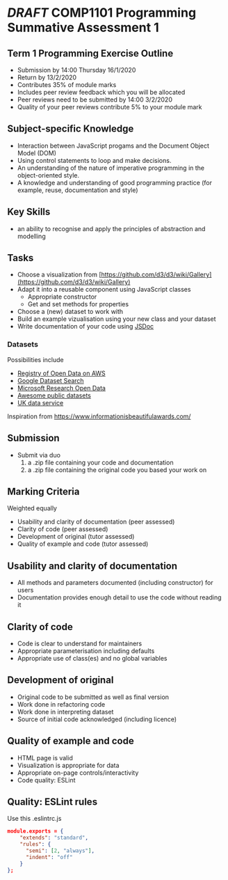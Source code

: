 
# _DRAFT_ COMP1101 Programming Summative Assessment 1


## Term 1 Programming Exercise Outline

- Submission by 14:00 Thursday 16/1/2020
- Return by 13/2/2020
- Contributes 35% of module marks
- Includes peer review feedback which you will be allocated
- Peer reviews need to be submitted by 14:00 3/2/2020
- Quality of your peer reviews contribute 5% to your module mark


## Subject-specific Knowledge

- Interaction between JavaScript progams and the Document Object Model (DOM)
- Using control statements to loop and make decisions.
- An understanding of the nature of imperative programming in the object-oriented style.
- A knowledge and understanding of good programming practice (for example, reuse, documentation and style)


## Key Skills

- an ability to recognise and apply the principles of abstraction and modelling


## Tasks

- Choose a visualization from [https://github.com/d3/d3/wiki/Gallery](https://github.com/d3/d3/wiki/Gallery)
- Adapt it into a reusable component using JavaScript classes
    - Appropriate constructor
    - Get and set methods for properties
- Choose a (new) dataset to work with 
- Build an example vizualisation using your new class and your dataset
- Write documentation of your code using [JSDoc](https://devdocs.io/jsdoc/)


### Datasets

Possibilities include
* [Registry of Open Data on AWS](https://registry.opendata.aws/)
* [Google Dataset Search](https://toolbox.google.com/datasetsearch)
* [Microsoft Research Open Data](https://msropendata.com/)
* [Awesome public datasets](https://github.com/awesomedata/awesome-public-datasets)
* [UK data service](https://www.ukdataservice.ac.uk/)

Inspiration from <https://www.informationisbeautifulawards.com/>

## Submission

- Submit via duo
   1. a .zip file containing your code and documentation
   2. a .zip file containing the original code you based your work on


## Marking Criteria

Weighted equally

- Usability and clarity of documentation (peer assessed)
- Clarity of code (peer assessed)
- Development of original (tutor assessed)
- Quality of example and code (tutor assessed)


## Usability and clarity of documentation

- All methods and parameters documented (including constructor) for users
- Documentation provides enough detail to use the code without reading it


## Clarity of code

- Code is clear to understand for maintainers
- Appropriate parameterisation including defaults
- Appropriate use of class(es) and no global variables


## Development of original

- Original code to be submitted as well as final version
- Work done in refactoring code 
- Work done in interpreting dataset
- Source of initial code acknowledged (including licence)


## Quality of example and code

- HTML page is valid
- Visualization is appropriate for data
- Appropriate on-page controls/interactivity
- Code quality: ESLint


## Quality: ESLint rules

Use this .eslintrc.js
```json
module.exports = {
    "extends": "standard",
    "rules": {
      "semi": [2, "always"],
      "indent": "off"
    }
};
```
